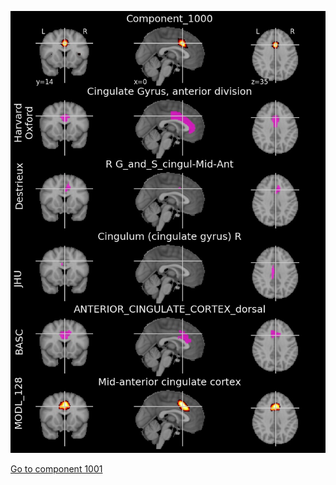 


![1000](preliminary/1000.jpg "Component 1000")

[Go to component 1001](https://parietal-inria.github.io/MODL_atlas/1024/1001 "Component 1001")